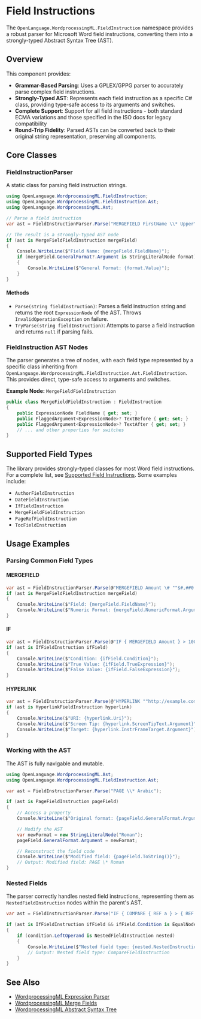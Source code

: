 # Field Instructions

The `OpenLanguage.WordprocessingML.FieldInstruction` namespace provides a robust parser for Microsoft Word field instructions, converting them into a strongly-typed Abstract Syntax Tree (AST).

## Overview

This component provides:

- **Grammar-Based Parsing**: Uses a GPLEX/GPPG parser to accurately parse complex field instructions.
- **Strongly-Typed AST**: Represents each field instruction as a specific C# class, providing type-safe access to its arguments and switches.
- **Complete Support**: Support for all field instructions - both standard ECMA variations and those specified in the ISO docs for legacy compatibility
- **Round-Trip Fidelity**: Parsed ASTs can be converted back to their original string representation, preserving all components.

## Core Classes

### FieldInstructionParser

A static class for parsing field instruction strings.

```csharp
using OpenLanguage.WordprocessingML.FieldInstruction;
using OpenLanguage.WordprocessingML.FieldInstruction.Ast;
using OpenLanguage.WordprocessingML.Ast;

// Parse a field instruction
var ast = FieldInstructionParser.Parse("MERGEFIELD FirstName \\* Upper");

// The result is a strongly-typed AST node
if (ast is MergeFieldFieldInstruction mergeField)
{
    Console.WriteLine($"Field Name: {mergeField.FieldName}");
    if (mergeField.GeneralFormat?.Argument is StringLiteralNode format)
    {
        Console.WriteLine($"General Format: {format.Value}");
    }
}
```

#### Methods

- `Parse(string fieldInstruction)`: Parses a field instruction string and returns the root `ExpressionNode` of the AST. Throws `InvalidOperationException` on failure.
- `TryParse(string fieldInstruction)`: Attempts to parse a field instruction and returns `null` if parsing fails.

### FieldInstruction AST Nodes

The parser generates a tree of nodes, with each field type represented by a specific class inheriting from `OpenLanguage.WordprocessingML.FieldInstruction.Ast.FieldInstruction`. This provides direct, type-safe access to arguments and switches.

**Example Node:** `MergeFieldFieldInstruction`

```csharp
public class MergeFieldFieldInstruction : FieldInstruction
{
    public ExpressionNode FieldName { get; set; }
    public FlaggedArgument<ExpressionNode>? TextBefore { get; set; }
    public FlaggedArgument<ExpressionNode>? TextAfter { get; set; }
    // ... and other properties for switches
}
```

## Supported Field Types

The library provides strongly-typed classes for most Word field instructions. For a complete list, see [Supported Field Instructions](SupportedFields.md). Some examples include:

- `AuthorFieldInstruction`
- `DateFieldInstruction`
- `IfFieldInstruction`
- `MergeFieldFieldInstruction`
- `PageRefFieldInstruction`
- `TocFieldInstruction`

## Usage Examples

### Parsing Common Field Types

#### MERGEFIELD

```csharp
var ast = FieldInstructionParser.Parse(@"MERGEFIELD Amount \# ""$#,##0.00""");
if (ast is MergeFieldFieldInstruction mergeField)
{
    Console.WriteLine($"Field: {mergeField.FieldName}");
    Console.WriteLine($"Numeric Format: {mergeField.NumericFormat.Argument}");
}
```

#### IF

```csharp
var ast = FieldInstructionParser.Parse(@"IF { MERGEFIELD Amount } > 1000 ""High"" ""Low""");
if (ast is IfFieldInstruction ifField)
{
    Console.WriteLine($"Condition: {ifField.Condition}");
    Console.WriteLine($"True Value: {ifField.TrueExpression}");
    Console.WriteLine($"False Value: {ifField.FalseExpression}");
}
```

#### HYPERLINK

```csharp
var ast = FieldInstructionParser.Parse(@"HYPERLINK ""http://example.com"" \o ""Tooltip"" \t ""_blank""");
if (ast is HyperlinkFieldInstruction hyperlink)
{
    Console.WriteLine($"URI: {hyperlink.Uri}");
    Console.WriteLine($"Screen Tip: {hyperlink.ScreenTipText.Argument}");
    Console.WriteLine($"Target: {hyperlink.InstrFrameTarget.Argument}");
}
```

### Working with the AST

The AST is fully navigable and mutable.

```csharp
using OpenLanguage.WordprocessingML.Ast;
using OpenLanguage.WordprocessingML.FieldInstruction.Ast;

var ast = FieldInstructionParser.Parse("PAGE \\* Arabic");

if (ast is PageFieldInstruction pageField)
{
    // Access a property
    Console.WriteLine($"Original format: {pageField.GeneralFormat.Argument}");

    // Modify the AST
    var newFormat = new StringLiteralNode("Roman");
    pageField.GeneralFormat.Argument = newFormat;

    // Reconstruct the field code
    Console.WriteLine($"Modified field: {pageField.ToString()}");
    // Output: Modified field: PAGE \* Roman
}
```

### Nested Fields

The parser correctly handles nested field instructions, representing them as `NestedFieldInstruction` nodes within the parent's AST.

```csharp
var ast = FieldInstructionParser.Parse("IF { COMPARE { REF a } > { REF b } } = 1 \"Greater\" \"Smaller\"");

if (ast is IfFieldInstruction ifField && ifField.Condition is EqualNode condition)
{
    if (condition.LeftOperand is NestedFieldInstruction nested)
    {
        Console.WriteLine($"Nested field type: {nested.NestedInstruction.GetType().Name}");
        // Output: Nested field type: CompareFieldInstruction
    }
}
```

## See Also

- [WordprocessingML Expression Parser](../Expression/Expression.md)
- [WordprocessingML Merge Fields](../MergeField/MergeField.md)
- [WordprocessingML Abstract Syntax Tree](../Ast.md)
